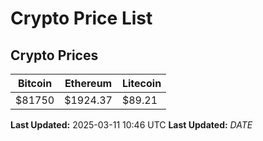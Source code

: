 # Crypto Price List

## Crypto Prices
| Bitcoin | Ethereum | Litecoin |
| ------- | -------- | -------- |
| $81750 | $1924.37 | $89.21 |
**Last Updated:** 2025-03-11 10:46 UTC
**Last Updated:** $DATE$
